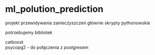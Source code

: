 # ml_polution_prediction

projekt przewidywania zanieczyszczeń głównie skrypty pythonowskie

potrzebujemy bibliotek 

catboost <br>
psycopg2 - do połączenia z postgresem